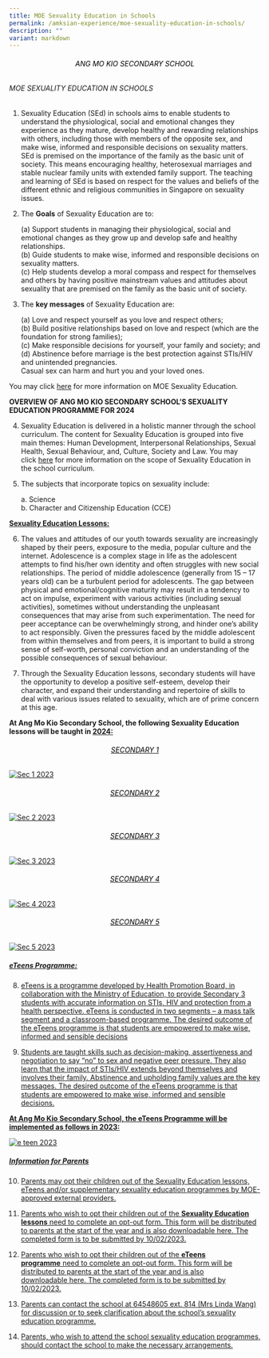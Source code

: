 ```yaml
---
title: MOE Sexuality Education in Schools
permalink: /amksian-experience/moe-sexuality-education-in-schools/
description: ""
variant: markdown
---
```

<h6 style="color:black" align="center">ANG MO KIO SECONDARY SCHOOL</h6>

###### MOE SEXUALITY EDUCATION IN SCHOOLS

  

1.  Sexuality Education (SEd) in schools aims to enable students to understand the physiological, social and emotional changes they experience as they mature, develop healthy and rewarding relationships with others, including those with members of the opposite sex, and make wise, informed and responsible decisions on sexuality matters. SEd is premised on the importance of the family as the basic unit of society. This means encouraging healthy, heterosexual marriages and stable nuclear family units with extended family support. The teaching and learning of SEd is based on respect for the values and beliefs of the different ethnic and religious communities in Singapore on sexuality issues.

  

2.  The **Goals** of Sexuality Education are to:

	(a)	Support students in managing their physiological, social and emotional changes as they grow up and develop safe and healthy relationships.  <br>
	(b)	Guide students to make wise, informed and responsible decisions on sexuality matters. <br>
	(c)	Help students develop a moral compass and respect for themselves and others by having positive mainstream values and attitudes about sexuality that are premised on the family as the basic unit of society. 


  

3.  The **key messages** of Sexuality Education are:

	(a)  Love and respect yourself as you love and respect others; <br>
	(b)  Build positive relationships based on love and respect (which are the foundation for strong families); <br>
	(c)  Make responsible decisions for yourself, your family and society; and <br>
	(d)  Abstinence before marriage is the best protection against STIs/HIV and unintended pregnancies. <br>
    Casual sex can harm and hurt you and your loved ones.
    

  

You may click&nbsp;[here](https://go.gov.sg/moe-sexuality-education)&nbsp;for more information on MOE Sexuality Education.

**OVERVIEW OF ANG MO KIO SECONDARY SCHOOL’S SEXUALITY EDUCATION PROGRAMME FOR 2024**

4.  Sexuality Education is delivered in a holistic manner through the school curriculum. The content for Sexuality Education is grouped into five main themes: Human Development, Interpersonal Relationships, Sexual Health, Sexual Behaviour, and, Culture, Society and Law. You may click&nbsp;[here](https://go.gov.sg/moe-sexuality-education-scope)&nbsp;for more information on the scope of Sexuality Education in the school curriculum.

  

5.  The subjects that incorporate topics on sexuality include:

	a.  Science <br>
	b.  Character and Citizenship Education (CCE)

  

**<u>Sexuality Education Lessons:</u>**

  

6.  The values and attitudes of our youth towards sexuality are increasingly shaped by their peers, exposure to the media, popular culture and the internet. Adolescence is a complex stage in life as the adolescent attempts to find his/her own identity and often struggles with new social relationships. The period of middle adolescence (generally from 15 – 17 years old) can be a turbulent period for adolescents. The gap between physical and emotional/cognitive maturity may result in a tendency to act on impulse, experiment with various activities (including sexual activities), sometimes without understanding the unpleasant consequences that may arise from such experimentation. The need for peer acceptance can be overwhelmingly strong, and hinder one’s ability to act responsibly. Given the pressures faced by the middle adolescent from within themselves and from peers, it is important to build a strong sense of self-worth, personal conviction and an understanding of the possible consequences of sexual behaviour.

  

7.  Through the Sexuality Education lessons, secondary students will have the opportunity to develop a positive self-esteem, develop their character, and expand their understanding and repertoire of skills to deal with various issues related to sexuality, which are of prime concern at this age.

  

**At Ang Mo Kio Secondary School, the following Sexuality Education lessons will be taught in <u>2024:**

<h6 style="color:black" align="center">SECONDARY 1
</h6>

![Sec 1 2023](/images/S1.jpeg)

<h6 style="color:black" align="center">SECONDARY 2
</h6>

![Sec 2 2023](/images/S2.jpeg)

<h6 style="color:black" align="center">SECONDARY 3
</h6>

![Sec 3 2023](/images/S3.jpeg)

<h6 style="color:black" align="center">SECONDARY 4
</h6>

![Sec 4 2023](/images/S4.jpeg)

<h6 style="color:black" align="center">SECONDARY 5
</h6>

![Sec 5 2023](/images/S5.jpeg)

##### <u><em>eTeens</em> Programme:</u>

  

8.  eTeens is a programme developed by Health Promotion Board, in collaboration with the Ministry of Education, to provide Secondary 3 students with accurate information on STIs, HIV and protection from a health perspective. eTeens is conducted in two segments – a mass talk segment and a classroom-based programme. The desired outcome of the eTeens programme is that students are empowered to make wise, informed and sensible decisions

  

9.  Students are taught skills such as decision-making, assertiveness and negotiation to say “no” to sex and negative peer pressure. They also learn that the impact of STIs/HIV extends beyond themselves and involves their family. Abstinence and upholding family values are the key messages. The desired outcome of the eTeens programme is that students are empowered to make wise, informed and sensible decisions.

  

**At Ang Mo Kio Secondary School, the eTeens Programme will be implemented as follows in&nbsp;<u>2023</u>:**

![e teen 2023](/images/e-teen%202023.jpeg)

##### Information for Parents

10.  Parents may opt their children out of the Sexuality Education lessons, eTeens and/or supplementary sexuality education programmes by MOE-approved external providers.

  

11.  Parents who wish to opt their children out of the&nbsp;**Sexuality Education lessons**&nbsp;need to complete an opt-out form. This form will be distributed to parents at the start of the year and is also downloadable&nbsp;[here](/files/2023_Annex%20A_Opt%20Out%20Form%20Sec_27%20Jan.pdf). The completed form is to be submitted by 10/02/2023.

  

12.  Parents who wish to opt their children out of the&nbsp;**eTeens programme**&nbsp;need to complete an opt-out form. This form will be distributed to parents at the start of the year and is also downloadable&nbsp;[here](/files/2023_Annex%20B_eTeens_Opt-out%20Form_27%20Jan.pdf). The completed form is to be submitted by 10/02/2023.

  

13.  Parents can contact the school at 64548605 ext. 814 (Mrs Linda Wang) for discussion or to seek clarification about the school’s sexuality education programme.

  

14.  Parents, who wish to attend the school sexuality education programmes, should contact the school to make the necessary arrangements.</u>